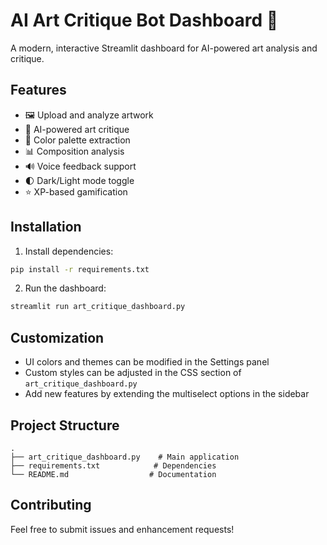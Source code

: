 # AI Art Critique Bot Dashboard 🎨

A modern, interactive Streamlit dashboard for AI-powered art analysis and critique.

## Features

- 🖼️ Upload and analyze artwork
- 🤖 AI-powered art critique
- 🎨 Color palette extraction
- 📊 Composition analysis
- 🔊 Voice feedback support
- 🌓 Dark/Light mode toggle
- ⭐ XP-based gamification

## Installation

1. Install dependencies:
```bash
pip install -r requirements.txt
```

2. Run the dashboard:
```bash
streamlit run art_critique_dashboard.py
```

## Customization

- UI colors and themes can be modified in the Settings panel
- Custom styles can be adjusted in the CSS section of `art_critique_dashboard.py`
- Add new features by extending the multiselect options in the sidebar

## Project Structure

```
.
├── art_critique_dashboard.py    # Main application
├── requirements.txt            # Dependencies
└── README.md                  # Documentation
```

## Contributing

Feel free to submit issues and enhancement requests!
